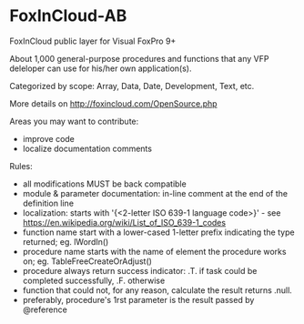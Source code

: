 # FoxInCloud-AB
FoxInCloud public layer for Visual FoxPro 9+

About 1,000 general-purpose procedures and functions that any VFP deleloper can use for his/her own application(s).

Categorized by scope: Array, Data, Date, Development, Text, etc.

More details on http://foxincloud.com/OpenSource.php

Areas you may want to contribute:
- improve code
- localize documentation comments

Rules:
- all modifications MUST be back compatible
- module & parameter documentation: in-line comment at the end of the definition line
- localization: starts with '{<2-letter ISO 639-1 language code>}' - see https://en.wikipedia.org/wiki/List_of_ISO_639-1_codes
- function name start with a lower-cased 1-letter prefix indicating the type returned; eg. lWordIn()
- procedure name starts with the name of element the procedure works on; eg. TableFreeCreateOrAdjust()
- procedure always return success indicator: .T. if task could be completed successfully, .F. otherwise
- function that could not, for any reason, calculate the result returns .null.
- preferably, procedure's 1rst parameter is the result passed by @reference
